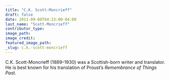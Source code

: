 ```yaml
---
title: "C.K. Scott-Moncrieff"
draft: false
date: 2011-09-08T04:23:00-04:00
last_name: "Scott-Moncrieff"
contributor_type:
image_path:
image_credit:
featured_image_path:
_slug: c.k.-scott-moncrieff
---
```


C.K. Scott-Moncrieff (1889–1930) was a Scottish-born writer and translator. He is best known for his translation of Proust’s _Remembrance of Things Past._

